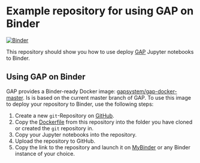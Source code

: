 # Example repository for using GAP on Binder

[![Binder](https://mybinder.org/badge.svg)](https://mybinder.org/v2/gh/gap-system/gap-docker-binder/master)

This repository should show you how to use deploy [GAP](https://wwww.gap-system.org) Jupyter notebooks to Binder.

## Using GAP on Binder

GAP provides a Binder-ready Docker image: [gapsystem/gap-docker-master](https://hub.docker.com/r/gapsystem/gap-docker-master/). 
Is is based on the current master branch of GAP.
To use this image to deploy your repository to Binder, use the following steps:

1. Create a new `git`-Repository on [GitHub](https://github.com).
2. Copy the [Dockerfile](TODO) from this repository into the folder you have cloned or created the `git` repository in.
3. Copy your Jupyter notebooks into the repository.
4. Upload the repository to GitHub.
5. Copy the link to the repository and launch it on [MyBinder](https://mybinder.org) or any Binder instance of your choice.